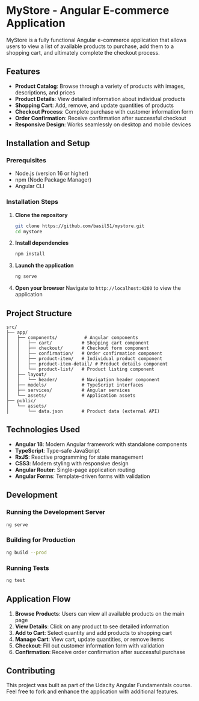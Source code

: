 # MyStore - Angular E-commerce Application

MyStore is a fully functional Angular e-commerce application that allows users to view a list of available products to purchase, add them to a shopping cart, and ultimately complete the checkout process.

## Features

- **Product Catalog**: Browse through a variety of products with images, descriptions, and prices
- **Product Details**: View detailed information about individual products
- **Shopping Cart**: Add, remove, and update quantities of products
- **Checkout Process**: Complete purchase with customer information form
- **Order Confirmation**: Receive confirmation after successful checkout
- **Responsive Design**: Works seamlessly on desktop and mobile devices

## Installation and Setup

### Prerequisites
- Node.js (version 16 or higher)
- npm (Node Package Manager)
- Angular CLI

### Installation Steps

1. **Clone the repository**
   ```bash
   git clone https://github.com/basil51/mystore.git
   cd mystore
   ```

2. **Install dependencies**
   ```bash
   npm install
   ```

3. **Launch the application**
   ```bash
   ng serve
   ```

4. **Open your browser**
   Navigate to `http://localhost:4200` to view the application

## Project Structure

```
src/
├── app/
│   ├── components/          # Angular components
│   │   ├── cart/           # Shopping cart component
│   │   ├── checkout/       # Checkout form component
│   │   ├── confirmation/   # Order confirmation component
│   │   ├── product-item/   # Individual product component
│   │   ├── product-item-detail/ # Product details component
│   │   └── product-list/   # Product listing component
│   ├── layout/
│   │   └── header/         # Navigation header component
│   ├── models/             # TypeScript interfaces
│   ├── services/           # Angular services
│   └── assets/             # Application assets
├── public/
│   └── assets/
│       └── data.json       # Product data (external API)
```

## Technologies Used

- **Angular 18**: Modern Angular framework with standalone components
- **TypeScript**: Type-safe JavaScript
- **RxJS**: Reactive programming for state management
- **CSS3**: Modern styling with responsive design
- **Angular Router**: Single-page application routing
- **Angular Forms**: Template-driven forms with validation

## Development

### Running the Development Server
```bash
ng serve
```

### Building for Production
```bash
ng build --prod
```

### Running Tests
```bash
ng test
```

## Application Flow

1. **Browse Products**: Users can view all available products on the main page
2. **View Details**: Click on any product to see detailed information
3. **Add to Cart**: Select quantity and add products to shopping cart
4. **Manage Cart**: View cart, update quantities, or remove items
5. **Checkout**: Fill out customer information form with validation
6. **Confirmation**: Receive order confirmation after successful purchase

## Contributing

This project was built as part of the Udacity Angular Fundamentals course. Feel free to fork and enhance the application with additional features.